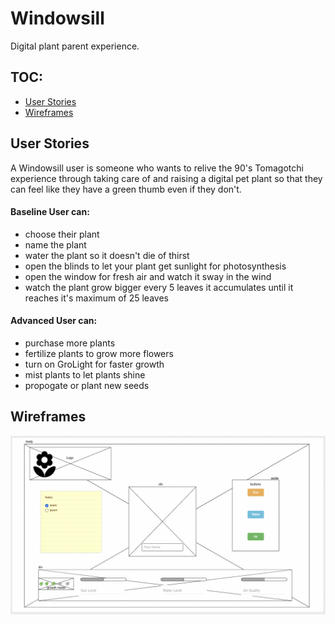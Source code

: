 # Windowsill
Digital plant parent experience.


## TOC:

- [User Stories](#user-stories)
- [Wireframes](#wireframes)


## User Stories
A Windowsill user is someone who wants to relive the 90's Tomagotchi experience through taking care of and raising a digital pet plant so that they can feel like they have a green thumb even if they don't.

#### Baseline User can:
- choose their plant
- name the plant
- water the plant so it doesn't die of thirst
- open the blinds to let your plant get sunlight for photosynthesis
- open the window for fresh air and watch it sway in the wind
- watch the plant grow bigger every 5 leaves it accumulates until it reaches it's maximum of 25 leaves

#### Advanced User can:
- purchase more plants
- fertilize plants to grow more flowers
- turn on GroLight for faster growth
- mist plants to let plants shine
- propogate or plant new seeds


## Wireframes
![Wireframe](Images/wireframe.png)
